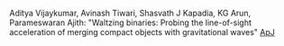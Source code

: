 Aditya Vijaykumar, Avinash Tiwari, Shasvath J Kapadia, KG Arun, Parameswaran Ajith: "Waltzing binaries: Probing the line-of-sight acceleration of merging compact objects with gravitational waves" [ApJ]("https://iopscience.iop.org/article/10.3847/1538-4357/acd77d/meta)
